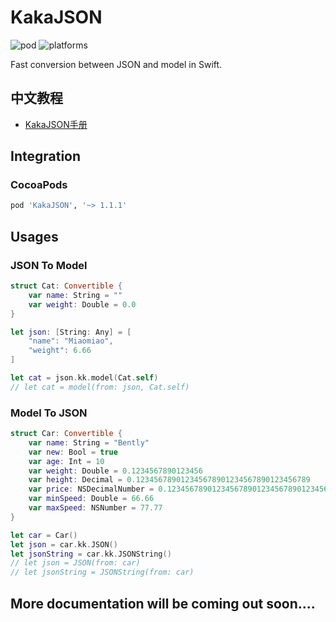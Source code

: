 # KakaJSON
![pod](https://img.shields.io/cocoapods/v/KakaJSON.svg) ![platforms](https://img.shields.io/badge/platforms-iOS%208.0%20%7C%20macOS%2010.9%20%7C%20tvOS%209.0%20%7C%20watchOS%202.0-F28D00.svg)

Fast conversion between JSON and model in Swift.

## 中文教程
- [KakaJSON手册](https://www.cnblogs.com/mjios/p/11352776.html)

## Integration
### CocoaPods
```ruby
pod 'KakaJSON', '~> 1.1.1' 
```

## Usages
### JSON To Model
```swift
struct Cat: Convertible {
    var name: String = ""
    var weight: Double = 0.0
}

let json: [String: Any] = [
    "name": "Miaomiao",
    "weight": 6.66
]

let cat = json.kk.model(Cat.self)
// let cat = model(from: json, Cat.self)
```

### Model To JSON
```swift
struct Car: Convertible {
    var name: String = "Bently"
    var new: Bool = true
    var age: Int = 10
    var weight: Double = 0.1234567890123456
    var height: Decimal = 0.123456789012345678901234567890123456789
    var price: NSDecimalNumber = 0.123456789012345678901234567890123456789
    var minSpeed: Double = 66.66
    var maxSpeed: NSNumber = 77.77
}

let car = Car()
let json = car.kk.JSON()
let jsonString = car.kk.JSONString()
// let json = JSON(from: car)
// let jsonString = JSONString(from: car)
```
## More documentation will be coming out soon....
